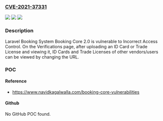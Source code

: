 ### [CVE-2021-37331](https://cve.mitre.org/cgi-bin/cvename.cgi?name=CVE-2021-37331)
![](https://img.shields.io/static/v1?label=Product&message=n%2Fa&color=blue)
![](https://img.shields.io/static/v1?label=Version&message=n%2Fa&color=blue)
![](https://img.shields.io/static/v1?label=Vulnerability&message=n%2Fa&color=brighgreen)

### Description

Laravel Booking System Booking Core 2.0 is vulnerable to Incorrect Access Control. On the Verifications page, after uploading an ID Card or Trade License and viewing it, ID Cards and Trade Licenses of other vendors/users can be viewed by changing the URL.

### POC

#### Reference
- https://www.navidkagalwalla.com/booking-core-vulnerabilities

#### Github
No GitHub POC found.

